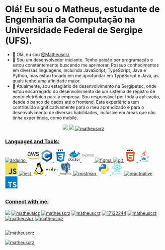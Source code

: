# Olá! Eu sou o Matheus, estudante de Engenharia da Computação na Universidade Federal de Sergipe (UFS).

- 👋 Olá, eu sou [@Matheuscrz](https://github.com/Matheuscrz)
- 👀 Sou um desenvolvedor iniciante. Tenho paixão por programação e estou constantemente buscando me aprimorar. Possuo conhecimentos em diversas linguagens, incluindo JavaScript, TypeScript, Java e Python, mas estou focado em me aprofundar em TypeScript e Java, as quais tenho uma afinidade maior.
- 🌱 Atualmente, sou estagiário de desenvolvimento na Sergipetec, onde estou encarregado do desenvolvimento de um sistema de registro de ponto eletrônico para a empresa. Sou responsável por toda a aplicação, desde o banco de dados até o frontend. Esta experiência tem contribuído significativamente para o meu aprendizado e para o desenvolvimento de diversas habilidades, inclusive em áreas que não tinha experiência, como mobile.
<div align="center">
  <a href="https://github.com/Matheuscrz">
  <img height="180em" src="https://github-readme-stats.vercel.app/api?username=Matheuscrz&show_icons=true&theme=dracula&include_all_commits=true&count_private=true"/>
  <img height="180em" src="https://github-readme-stats.vercel.app/api/top-langs/?username=Matheuscrz&layout=compact&langs_count=7&theme=dracula"/>
  <img align="center" src="https://github-readme-streak-stats.herokuapp.com/?user=matheuscrz&" alt="matheuscrz" />
</div>
  <h3 align="left">Languages and Tools:</h3>
    <p>
  <img src="https://cdn.worldvectorlogo.com/logos/arduino-1.svg" alt="arduino" width="40" height="40"/>
  <img src="https://raw.githubusercontent.com/devicons/devicon/master/icons/amazonwebservices/amazonwebservices-original-wordmark.svg" alt="aws" width="40" height="40"/>
  <img src="https://raw.githubusercontent.com/devicons/devicon/master/icons/c/c-original.svg" alt="c" width="40" height="40"/> 
  <img src="https://raw.githubusercontent.com/devicons/devicon/master/icons/css3/css3-original-wordmark.svg" alt="css3" width="40" height="40"/> 
  <img src="https://raw.githubusercontent.com/devicons/devicon/master/icons/docker/docker-original-wordmark.svg" alt="docker" width="40" height="40"/> 
  <img src="https://raw.githubusercontent.com/devicons/devicon/master/icons/express/express-original-wordmark.svg" alt="express" width="40" height="40"/>
  <img src="https://www.vectorlogo.zone/logos/figma/figma-icon.svg" alt="figma" width="40" height="40"/> 
  <img src="https://www.vectorlogo.zone/logos/git-scm/git-scm-icon.svg" alt="git" width="40" height="40"/>
  <img src="https://raw.githubusercontent.com/devicons/devicon/master/icons/html5/html5-original-wordmark.svg" alt="html5" width="40" height="40"/>
  <img src="https://raw.githubusercontent.com/devicons/devicon/master/icons/java/java-original.svg" alt="java" width="40" height="40"/>
  <img src="https://raw.githubusercontent.com/devicons/devicon/master/icons/javascript/javascript-original.svg" alt="javascript" width="40" height="40"/> 
  <img src="https://www.vectorlogo.zone/logos/jestjsio/jestjsio-icon.svg" alt="jest" width="40" height="40"/>
  <img src="https://raw.githubusercontent.com/devicons/devicon/master/icons/linux/linux-original.svg" alt="linux" width="40" height="40"/>
  <img src="https://raw.githubusercontent.com/devicons/devicon/master/icons/nodejs/nodejs-original-wordmark.svg" alt="nodejs" width="40" height="40"/>
  <img src="https://raw.githubusercontent.com/devicons/devicon/master/icons/postgresql/postgresql-original-wordmark.svg" alt="postgresql" width="40" height="40"/> 
  <img src="https://www.vectorlogo.zone/logos/getpostman/getpostman-icon.svg" alt="postman" width="40" height="40"/>
  <img src="https://raw.githubusercontent.com/devicons/devicon/master/icons/python/python-original.svg" alt="python" width="40" height="40"/>
  <img src="https://raw.githubusercontent.com/devicons/devicon/master/icons/react/react-original-wordmark.svg" alt="react" width="40" height="40"/>
  <img src="https://reactnative.dev/img/header_logo.svg" alt="reactnative" width="40" height="40"/>
  <img src="https://raw.githubusercontent.com/devicons/devicon/master/icons/typescript/typescript-original.svg" alt="typescript" width="40" height="40"/> </p>
</div>
  
  ##
  <div>
  <h3 align="left">Connect with me:</h3>
  <a href = "mailto:matheuslimasof.eng@gmail.com"><img src="https://img.shields.io/badge/-Gmail-%23333?style=for-the-badge&logo=gmail&logoColor=white" target="_blank"></a>
  <a href="https://www.linkedin.com/in/matheuslcz/" target="_blank"><img src="https://raw.githubusercontent.com/rahuldkjain/github-profile-readme-generator/master/src/images/icons/Social/linked-in-alt.svg" alt="matheuslcz" height="30" width="40" /></a> 
  <a href="https://codepen.io/matheuscrz" target="blank"><img src="https://raw.githubusercontent.com/rahuldkjain/github-profile-readme-generator/master/src/images/icons/Social/codepen.svg" alt="matheuscrz" height="30" width="40" /></a>
  <a href="https://dev.to/matheuscrz" target="blank"><img src="https://raw.githubusercontent.com/rahuldkjain/github-profile-readme-generator/master/src/images/icons/Social/devto.svg" alt="matheuscrz" height="30" width="40" /></a>
  <a href="https://stackoverflow.com/users/17122244" target="blank"><img src="https://raw.githubusercontent.com/rahuldkjain/github-profile-readme-generator/master/src/images/icons/Social/stack-overflow.svg" alt="17122244" height="30" width="40" /></a> 
  <a href="https://www.hackerrank.com/matheuscrz" target="blank"><img src="https://raw.githubusercontent.com/rahuldkjain/github-profile-readme-generator/master/src/images/icons/Social/hackerrank.svg" alt="matheuscrz" height="30" width="40" /></a>
  <a href="https://www.codechef.com/users/matheuslcz" target="blank"><img src="https://cdn.jsdelivr.net/npm/simple-icons@3.1.0/icons/codechef.svg" alt="matheuslcz" height="30" width="40" /></a>
  <a href="https://www.topcoder.com/members/matheuslcz" target="blank"><img src="https://raw.githubusercontent.com/rahuldkjain/github-profile-readme-generator/master/src/images/icons/Social/topcoder.svg" alt="matheuslcz" height="30" width="40" /></a>
  </div>

      
   ##
  <div>
  <p align="left"> <img src="https://komarev.com/ghpvc/?username=matheuscrz&label=Profile%20views&color=0e75b6&style=flat" alt="matheuscrz" /> </p>
  <p align="left"> <a href="https://github.com/ryo-ma/github-profile-trophy"> <img src="https://github-profile-trophy.vercel.app/?username=matheuscrz" alt="matheuscrz" /></a> </p>
  </div>
